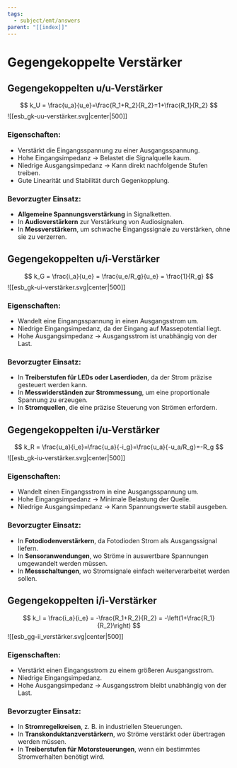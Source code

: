 ```yaml
---
tags:
  - subject/emt/answers
parent: "[[index]]"
---
```

# Gegengekoppelte Verstärker
## Gegengekoppelten u/u-Verstärker
$$
	k_U = \frac{u_a}{u_e}=\frac{R_1+R_2}{R_2}=1+\frac{R_1}{R_2}
$$
![[esb_gk-uu-verstärker.svg|center|500]]
### Eigenschaften:
- Verstärkt die Eingangsspannung zu einer Ausgangsspannung.
- Hohe Eingangsimpedanz → Belastet die Signalquelle kaum.
- Niedrige Ausgangsimpedanz → Kann direkt nachfolgende Stufen treiben.
- Gute Linearität und Stabilität durch Gegenkopplung.

### Bevorzugter Einsatz:
- **Allgemeine Spannungsverstärkung** in Signalketten.
- In **Audioverstärkern** zur Verstärkung von Audiosignalen.
- In **Messverstärkern**, um schwache Eingangssignale zu verstärken, ohne sie zu verzerren.

## Gegengekoppelten u/i-Verstärker
$$
	k_G = \frac{i_a}{u_e} = \frac{u_e/R_g}{u_e} = \frac{1}{R_g}
$$
![[esb_gk-ui-verstärker.svg|center|500]]
### Eigenschaften:
- Wandelt eine Eingangsspannung in einen Ausgangsstrom um.
- Niedrige Eingangsimpedanz, da der Eingang auf Massepotential liegt.
- Hohe Ausgangsimpedanz → Ausgangsstrom ist unabhängig von der Last.

### Bevorzugter Einsatz:
- In **Treiberstufen für LEDs oder Laserdioden**, da der Strom präzise gesteuert werden kann.
- In **Messwiderständen zur Strommessung**, um eine proportionale Spannung zu erzeugen.
- In **Stromquellen**, die eine präzise Steuerung von Strömen erfordern.

## Gegengekoppelten i/u-Verstärker
$$
	k_R = \frac{u_a}{i_e}=\frac{u_a}{-i_g}=\frac{u_a}{-u_a/R_g}=-R_g
$$
![[esb_gk-iu-verstärker.svg|center|500]]
### Eigenschaften:
- Wandelt einen Eingangsstrom in eine Ausgangsspannung um.
- Hohe Eingangsimpedanz → Minimale Belastung der Quelle.
- Niedrige Ausgangsimpedanz → Kann Spannungswerte stabil ausgeben.

### Bevorzugter Einsatz:
- In **Fotodiodenverstärkern**, da Fotodioden Strom als Ausgangssignal liefern.
- In **Sensoranwendungen**, wo Ströme in auswertbare Spannungen umgewandelt werden müssen.
- In **Messschaltungen**, wo Stromsignale einfach weiterverarbeitet werden sollen.
## Gegengekoppelten i/i-Verstärker
$$
	k_I = \frac{i_a}{i_e} = -\frac{R_1+R_2}{R_2} = -\left(1+\frac{R_1}{R_2}\right)
$$
![[esb_gg-ii_verstärker.svg|center|500]]
### Eigenschaften:
- Verstärkt einen Eingangsstrom zu einem größeren Ausgangsstrom.
- Niedrige Eingangsimpedanz.
- Hohe Ausgangsimpedanz → Ausgangsstrom bleibt unabhängig von der Last.

### Bevorzugter Einsatz:
- In **Stromregelkreisen**, z. B. in industriellen Steuerungen.
- In **Transkonduktanzverstärkern**, wo Ströme verstärkt oder übertragen werden müssen.
- In **Treiberstufen für Motorsteuerungen**, wenn ein bestimmtes Stromverhalten benötigt wird.
